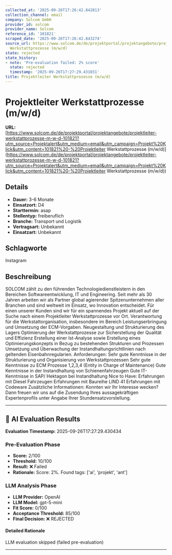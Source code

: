 ```yaml
---
collected_at: '2025-09-26T17:26:42.842813'
collection_channel: email
company: Solcom GmbH
provider_id: solcom
provider_name: Solcom
reference_id: '101821'
scraped_date: '2025-09-26T17:26:42.843274'
source_url: https://www.solcom.de/de/projektportal/projektangebote/projektleiter-werkstattprozesse-m-w-d-101821?utm_source=Projektalert&utm_medium=email&utm_campaign=Projekt%20Klick&utm_content=101821%20-%20Projektleiter
  Werkstattprozesse (m/w/d)
state: rejected
state_history:
- note: 'Pre-evaluation failed: 2% score'
  state: rejected
  timestamp: '2025-09-26T17:27:29.431031'
title: Projektleiter Werkstattprozesse (m/w/d)
---
```




# Projektleiter Werkstattprozesse (m/w/d)
**URL:** [https://www.solcom.de/de/projektportal/projektangebote/projektleiter-werkstattprozesse-m-w-d-101821?utm_source=Projektalert&utm_medium=email&utm_campaign=Projekt%20Klick&utm_content=101821%20-%20Projektleiter Werkstattprozesse (m/w/d)](https://www.solcom.de/de/projektportal/projektangebote/projektleiter-werkstattprozesse-m-w-d-101821?utm_source=Projektalert&utm_medium=email&utm_campaign=Projekt%20Klick&utm_content=101821%20-%20Projektleiter Werkstattprozesse (m/w/d))
## Details
- **Dauer:** 3-6 Monate
- **Einsatzort:** D4
- **Starttermin:** asap
- **Stellentyp:** freiberuflich
- **Branche:** Transport und Logistik
- **Vertragsart:** Unbekannt
- **Einsatzart:** Unbekannt

## Schlagworte
Instagram

## Beschreibung
SOLCOM zählt zu den führenden Technologiedienstleistern in den Bereichen Softwareentwicklung, IT und Engineering. Seit mehr als 30 Jahren arbeiten wir als Partner global agierender Spitzenunternehmen aller Branchen und sind weltweit im Einsatz, wo Innovation entscheidet.
Für einen unserer Kunden sind wir für ein spannendes Projekt aktuell auf der Suche nach einem Projektleiter Werkstattprozesse vor Ort.
Verantwortung für die Werkstattorganisation, insbesondere im Bereich Leistungserbringung und Umsetzung der ECM-Vorgaben.
Neugestaltung und Strukturierung des Lagers
Optimierung der Werkstattprozesse zur Sicherstellung der Qualität und Effizienz
Erstellung einer Ist-Analyse sowie Erstellung eines Optimierungskonzepts in Bezug zu bestehenden Strukturen und Prozessen
Umsetzung und Überwachung der Instandhaltungsrichtlinien nach geltenden Eisenbahnregularien.
Anforderungen:
Sehr gute Kenntnisse in der Strukturierung und Organisierung von Werkstattprozessen
Sehr gute Kenntnisse zu ECM Prozesse 1,2,3,4 (Entity in Charge of Maintenance)
Gute Kenntnisse in der Instandhaltung von Schienenfahrzeugen
Gute IT- Kenntnisse in SAP/ Hektagon bei Instandhaltung
Nice to Have:
Erfahrungen mit Diesel Fahrzeugen
Erfahrungen mit Baureihe LIND 41
Erfahrungen mit Codeware
Zusätzliche Informationen:
Konnten wir Ihr Interesse wecken? Dann freuen wir uns auf die Zusendung Ihres aussagekräftigen Expertenprofils unter Angabe Ihrer Stundensatzvorstellung.

---

## 🤖 AI Evaluation Results

**Evaluation Timestamp:** 2025-09-26T17:27:29.430434

### Pre-Evaluation Phase
- **Score:** 2/100
- **Threshold:** 10/100
- **Result:** ❌ Failed
- **Rationale:** Score: 2%. Found tags: ['ai', 'projekt', 'ant']

### LLM Analysis Phase
- **LLM Provider:** OpenAI
- **LLM Model:** gpt-5-mini
- **Fit Score:** 0/100
- **Acceptance Threshold:** 85/100
- **Final Decision:** ❌ REJECTED

#### Detailed Rationale
LLM evaluation skipped (failed pre-evaluation)

---
